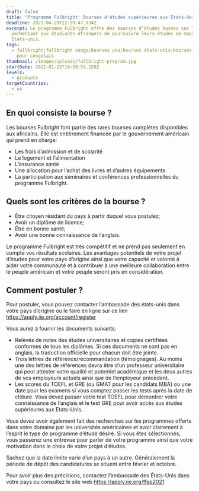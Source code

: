 ```yaml
---
draft: false
title: "Programme Fulbright: Bourses d'études supérieures aux États-Unis"
deadline: 2021-04-29T22:59:47.934Z
excerpt: Le programme Fulbright offre des bourses d’études basées sur le mérite
  permettant aux étudiants étrangers de poursuivre leurs études de master aux
  Etats-unis.
tags:
  - fullbright;fullbright congo;bourses usa;bourses états-unis;bourses d’études
    pour congolais
thumbnail: /images/uploads/fullbright-program.jpg
startDate: 2021-01-25T10:39:55.159Z
levels:
  - graduate
targetCountries:
  - us
---
```

## En quoi consiste la bourse ?

Les bourses Fulbright font partie des rares bourses complètes disponibles aux africains. Elle est entièrement financée par le gouvernement américain qui prend en charge:

* Les frais d’admission et de scolarité
* Le logement et l’alimentation
* L’assurance santé
* Une allocation pour l’achat des livres et d’autres équipements
* La participation aux séminaires et conférences professionnelles du programme Fulbright.

## Quels sont les critères de la bourse ?

* Être citoyen résidant du pays à partir duquel vous postulez;
* Avoir un diplôme de licence;
* Être en bonne santé;
* Avoir une bonne connaissance de l’anglais.

Le programme Fulbright est très compétitif et ne prend pas seulement en compte vos résultats scolaires. Les avantages potentiels de votre projet d’études pour votre pays d’origine ainsi que votre capacité et volonté à aider votre communauté et à contribuer à une meilleure collaboration entre le peuple américain et votre peuple seront pris en considération.

## Comment postuler ?

Pour postuler, vous pouvez contacter l’ambassade des états-unis dans votre pays d’origine ou le faire en ligne sur ce lien <a href="https://apply.iie.org/account/register" target="_blank" rel="noopener noreferrer">https://apply.iie.org/account/register</a>

Vous aurez à fournir les documents suivants:

* Relevés de notes des études universitaires et copies certifiées conformes de tous les diplômes. Si ces documents ne sont pas en anglais, la traduction officielle pour chacun doit être jointe.
* Trois lettres de référence/recommandation (témoignages). Au moins une des lettres de références devra être d’un professeur universitaire qui peut attester votre qualité et potentiel académique et les deux autres de vos employeurs actuels ainsi que de l’employeur précèdent.
* Les scores du TOEFL et GRE (ou GMAT pour les candidats MBA) ou une date pour les examens si vous comptez passer les tests après la date de clôture. Vous devez passer votre test TOEFL pour démontrer votre connaissance de l’anglais et le test GRE pour avoir accès aux études supérieures aux Etats-Unis.

Vous devez avoir également fait des recherches sur les programmes offerts dans votre domaine par les universités américaines et avoir clairement à l’esprit le type de programme d’étude désiré. Si vous êtes sélectionnés, vous passerez une entrevue pour parler de votre programme ainsi que votre motivation dans le choix de votre projet d’études.

Sachez que la date limite varie d’un pays à un autre. Généralement la période de dépôt des candidatures se situent entre février et octobre.

Pour avoir plus des précisions, contactez l’ambassade des États-Unis dans votre pays ou consultez le site web <a href="https://apply.iie.org/ffsp2021" target="_blank" rel="noopener noreferrer">https://apply.iie.org/ffsp2021</a>
